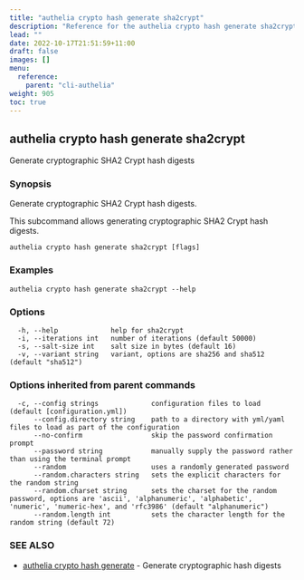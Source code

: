 ```yaml
---
title: "authelia crypto hash generate sha2crypt"
description: "Reference for the authelia crypto hash generate sha2crypt command."
lead: ""
date: 2022-10-17T21:51:59+11:00
draft: false
images: []
menu:
  reference:
    parent: "cli-authelia"
weight: 905
toc: true
---
```


## authelia crypto hash generate sha2crypt

Generate cryptographic SHA2 Crypt hash digests

### Synopsis

Generate cryptographic SHA2 Crypt hash digests.

This subcommand allows generating cryptographic SHA2 Crypt hash digests.

```
authelia crypto hash generate sha2crypt [flags]
```

### Examples

```
authelia crypto hash generate sha2crypt --help
```

### Options

```
  -h, --help             help for sha2crypt
  -i, --iterations int   number of iterations (default 50000)
  -s, --salt-size int    salt size in bytes (default 16)
  -v, --variant string   variant, options are sha256 and sha512 (default "sha512")
```

### Options inherited from parent commands

```
  -c, --config strings             configuration files to load (default [configuration.yml])
      --config.directory string    path to a directory with yml/yaml files to load as part of the configuration
      --no-confirm                 skip the password confirmation prompt
      --password string            manually supply the password rather than using the terminal prompt
      --random                     uses a randomly generated password
      --random.characters string   sets the explicit characters for the random string
      --random.charset string      sets the charset for the random password, options are 'ascii', 'alphanumeric', 'alphabetic', 'numeric', 'numeric-hex', and 'rfc3986' (default "alphanumeric")
      --random.length int          sets the character length for the random string (default 72)
```

### SEE ALSO

* [authelia crypto hash generate](authelia_crypto_hash_generate.md)	 - Generate cryptographic hash digests

